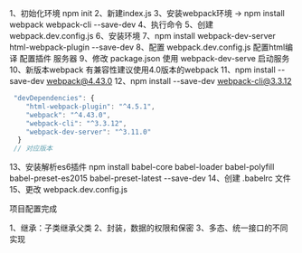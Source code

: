 1、初始化环境 npm init
2、新建index.js
3、安装webpack环境 -> npm install webpack webpack-cli  --save-dev
4、执行命令
5、创建 webpack.dev.config.js 
6、安装环境
7、npm install webpack-dev-server html-webpack-plugin --save-dev
8、配置 webpack.dev.config.js  配置html编译 配置插件 服务器
9、修改 package.json 使用 webpack-dev-serve 启动服务
10、新版本webpack 有兼容性建议使用4.0版本的webpack
11、npm install --save-dev webpack@4.43.0
12、npm install --save-dev webpack-cli@3.3.12
````javascript
 "devDependencies": {
    "html-webpack-plugin": "^4.5.1",
    "webpack": "^4.43.0",
    "webpack-cli": "^3.3.12",
    "webpack-dev-server": "^3.11.0"
  }
 // 对应版本
````

13、安装解析es6插件
npm install babel-core babel-loader babel-polyfill babel-preset-es2015 babel-preset-latest --save-dev
14、创建 .babelrc 文件
15、更改 webpack.dev.config.js

项目配置完成

<!-- 面向对象继承三要素 -->
1、继承：子类继承父类
2、封装，数据的权限和保密
3、多态、统一接口的不同实现

